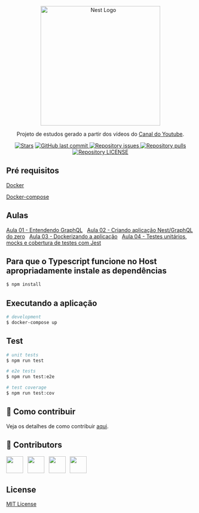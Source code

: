 <p align="center">
  <a target="blank"><img src="https://yt3.ggpht.com/HdaCcqwPt7hWyAwVwbPNPLEXtCT5Y9r3D4DEjDOvelWcBhXXj7wFSBn3YdOZcWi7CxSgjjkHVw=w2560-fcrop64=1,00005a57ffffa5a8-k-c0xffffffff-no-nd-rj" width="320" alt="Nest Logo" /></a>

</p>
 
  <p align="center">Projeto de estudos gerado a partir dos vídeos do <a href="https://youtube.com/angelogluz" target="blank">Canal do Youtube</a>.</p>
    <p align="center">
<a href="https://github.com/angelogluz/nest-angelo-youtube/stargazers"><img src="https://img.shields.io/github/stars/angelogluz/nest-angelo-youtube" alt="Stars" /></a>
  <a href="https://github.com/angelogluz/nest-angelo-youtube/commits/master">
    <img alt="GitHub last commit" src="https://img.shields.io/github/last-commit/angelogluz/nest-angelo-youtube.svg">
  </a>
    <a href="https://github.com/angelogluz/nest-angelo-youtube/issues">
    <img alt="Repository issues" src="https://img.shields.io/github/issues/angelogluz/nest-angelo-youtube.svg">
  </a>
    <a href="https://github.com/angelogluz/nest-angelo-youtube/pulls">
    <img alt="Repository pulls" src="https://img.shields.io/github/issues-pr/angelogluz/nest-angelo-youtube.svg">
  </a>
    <a href="https://github.com/angelogluz/Youtube-codes/blob/master/LICENSE">
    <img alt="Repository LICENSE" src="https://img.shields.io/github/license/angelogluz/nest-angelo-youtube">
  </a>
</p>


## Pré requisitos

<a href="https://www.docker.com/">Docker</a> &nbsp;
  
<a href="https://docs.docker.com/compose/install/">Docker-compose</a> &nbsp;

## Aulas

<a href="https://youtu.be/Yr4GszcuLHI">Aula 01 - Entendendo GraphQL</a> &nbsp;
<a href="hhttps://youtu.be/tVQwV-c19RU">Aula 02 - Criando aplicação Nest/GraphQL do zero</a> &nbsp;
<a href="https://youtu.be/RIyZEC76a98">Aula 03 - Dockerizando a aplicação</a> &nbsp;
<a href="https://youtu.be/WIDyF390dEE">Aula 04 - Testes unitários, mocks e cobertura de testes com Jest</a> &nbsp;

## Para que o Typescript funcione no Host apropriadamente instale as dependências

```bash
$ npm install
```

## Executando a aplicação

```bash
# development
$ docker-compose up
```

## Test

```bash
# unit tests
$ npm run test

# e2e tests
$ npm run test:e2e

# test coverage
$ npm run test:cov
```


## 🤔 Como contribuir
Veja os detalhes de como contribuir [aqui](https://github.com/angelogluz/nest-angelo-youtube/blob/master/CONTRIBUTING.md).

## 🤝 Contributors

<a href="https://github.com/angelogluz"><img src="https://github.com/angelogluz.png" width="45" height="45"></a> &nbsp;
<a href="https://github.com/javielrezende"><img src="https://github.com/javielrezende.png" width="45" height="45"></a> &nbsp;
<a href="https://github.com/yurinb"><img src="https://github.com/yurinb.png" width="45" height="45"></a> &nbsp;
<a href="https://github.com/felinto-dev"><img src="https://github.com/felinto-dev.png" width="45" height="45"></a> &nbsp;


## License

<a href="https://github.com/angelogluz/nest-angelo-youtube/blob/master/LICENSE">MIT License</a> &nbsp;
